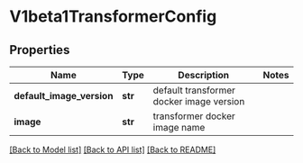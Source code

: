 # V1beta1TransformerConfig

## Properties
Name | Type | Description | Notes
------------ | ------------- | ------------- | -------------
**default_image_version** | **str** | default transformer docker image version | 
**image** | **str** | transformer docker image name | 

[[Back to Model list]](../README.md#documentation-for-models) [[Back to API list]](../README.md#documentation-for-api-endpoints) [[Back to README]](../README.md)


